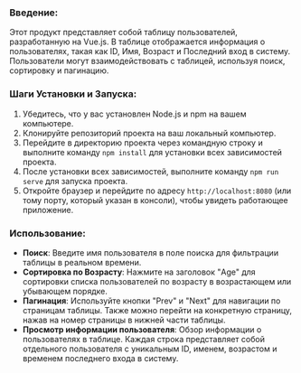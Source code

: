### Введение:
Этот продукт представляет собой таблицу пользователей, разработанную на Vue.js. В таблице отображается информация о пользователях, такая как ID, Имя, Возраст и Последний вход в систему. Пользователи могут взаимодействовать с таблицей, используя поиск, сортировку и пагинацию.

### Шаги Установки и Запуска:
1. Убедитесь, что у вас установлен Node.js и npm на вашем компьютере.
2. Клонируйте репозиторий проекта на ваш локальный компьютер.
3. Перейдите в директорию проекта через командную строку и выполните команду `npm install` для установки всех зависимостей проекта.
4. После установки всех зависимостей, выполните команду `npm run serve` для запуска проекта.
5. Откройте браузер и перейдите по адресу `http://localhost:8080` (или тому порту, который указан в консоли), чтобы увидеть работающее приложение.

### Использование:
- **Поиск**: Введите имя пользователя в поле поиска для фильтрации таблицы в реальном времени.
- **Сортировка по Возрасту**: Нажмите на заголовок "Age" для сортировки списка пользователей по возрасту в возрастающем или убывающем порядке.
- **Пагинация**: Используйте кнопки "Prev" и "Next" для навигации по страницам таблицы. Также можно перейти на конкретную страницу, нажав на номер страницы в нижней части таблицы.
- **Просмотр информации пользователя**: Обзор информации о пользователях в таблице. Каждая строка представляет собой отдельного пользователя с уникальным ID, именем, возрастом и временем последнего входа в систему.